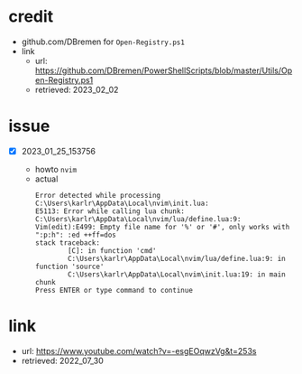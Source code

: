 # credit
- github.com/DBremen for ``Open-Registry.ps1``
- link
  - url: https://github.com/DBremen/PowerShellScripts/blob/master/Utils/Open-Registry.ps1
  - retrieved: 2023_02_02

# issue

- [x] 2023_01_25_153756

  - howto
    ``nvim``
  - actual
    ```
    Error detected while processing C:\Users\karlr\AppData\Local\nvim\init.lua:
    E5113: Error while calling lua chunk: C:\Users\karlr\AppData\Local\nvim/lua/define.lua:9: Vim(edit):E499: Empty file name for '%' or '#', only works with ":p:h": :ed ++ff=dos
    stack traceback:
            [C]: in function 'cmd'
            C:\Users\karlr\AppData\Local\nvim/lua/define.lua:9: in function 'source'
            C:\Users\karlr\AppData\Local\nvim\init.lua:19: in main chunk
    Press ENTER or type command to continue
    ```

# link
- url: https://www.youtube.com/watch?v=-esgEOqwzVg&t=253s
- retrieved: 2022_07_30

